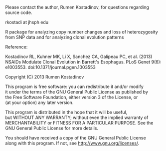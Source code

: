  Please contact the author, Rumen Kostadinov, for questions regarding 
 source code.
 
 rkostadi at jhsph edu
 
 R package for analyzing copy number changes and loss of heterozygosity
 from SNP data and for analyzing clonal evolution patterns
 
 Reference:
 
 Kostadinov RL, Kuhner MK, Li X, Sanchez CA, Galipeau PC, et al. (2013) NSAIDs Modulate Clonal Evolution in Barrett's Esophagus. PLoS Genet 9(6): e1003553. doi:10.1371/journal.pgen.1003553

 Copyright (C) 2013  Rumen Kostadinov                                                                                                                              
                                                                                                                                                                    
 This program is free software: you can redistribute it and/or modify                                                                                               
 it under the terms of the GNU General Public License as published by                                                                                               
 the Free Software Foundation, either version 3 of the License, or                                                                                                  
 (at your option) any later version.                                                                                                                                
                                                                                                                                                                    
 This program is distributed in the hope that it will be useful,                                                                                                    
 but WITHOUT ANY WARRANTY; without even the implied warranty of                                                                                                     
 MERCHANTABILITY or FITNESS FOR A PARTICULAR PURPOSE.  See the                                                                                                      
 GNU General Public License for more details.                                                                                                                       
                                                                                                                                                                    
 You should have received a copy of the GNU General Public License                                                                                                  
 along with this program.  If not, see <http://www.gnu.org/licenses/>.
